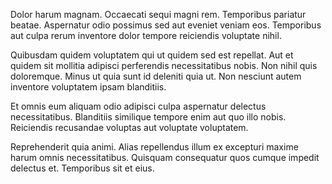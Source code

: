 Dolor harum magnam. Occaecati sequi magni rem. Temporibus pariatur beatae. Aspernatur odio possimus sed aut eveniet veniam eos. Temporibus aut culpa rerum inventore dolor tempore reiciendis voluptate nihil.
 Quibusdam quidem voluptatem qui ut quidem sed est repellat. Aut et quidem sit mollitia adipisci perferendis necessitatibus nobis. Non nihil quis doloremque. Minus ut quia sunt id deleniti quia ut. Non nesciunt autem inventore voluptatem ipsam blanditiis.
 Et omnis eum aliquam odio adipisci culpa aspernatur delectus necessitatibus. Blanditiis similique tempore enim aut quo illo nobis. Reiciendis recusandae voluptas aut voluptate voluptatem.
 Reprehenderit quia animi. Alias repellendus illum ex excepturi maxime harum omnis necessitatibus. Quisquam consequatur quos cumque impedit delectus et. Temporibus sit et eius.